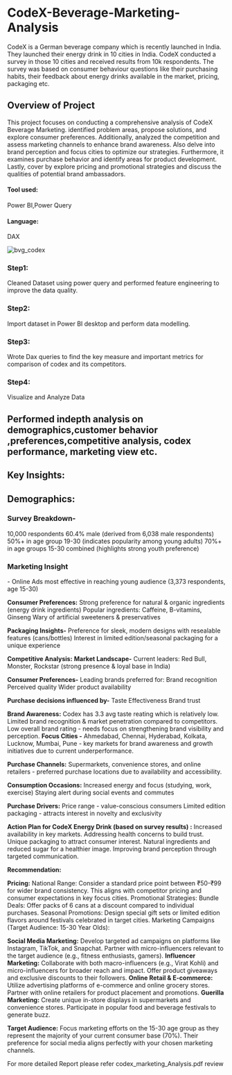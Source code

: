 # CodeX-Beverage-Marketing-Analysis
CodeX is a German beverage company which is recently launched in India. They launched their energy drink in 10 cities in India. CodeX conducted a survey in those 10 cities and received results from 10k respondents. The survey was based on consumer behaviour questions like their purchasing habits, their feedback about energy drinks available in the market, pricing, packaging etc.

<h2>Overview of Project </h2>
This project focuses on conducting a comprehensive analysis of CodeX Beverage Marketing. identified problem areas, propose solutions, and explore consumer preferences. Additionally,  analyzed the competition and assess marketing channels to enhance brand awareness. Also delve into brand perception and focus cities to optimize our strategies. Furthermore, it examines purchase behavior and identify areas for product development. Lastly, cover by explore pricing and promotional strategies and discuss the qualities of potential brand ambassadors.

<h4>Tool used:</h4> Power BI,Power Query
<h4>Language:</h4> DAX

![bvg_codex](https://github.com/nisha854/CodeX-Beverage-Marketing-Analysis/assets/67072192/7ca77f65-4974-497f-889c-2bddf6223954)

<h3>Step1:</h3> Cleaned Dataset using power query and performed feature engineering to improve the data quality.
<h3>Step2:</h3> Import dataset in Power BI desktop and perform data modelling.
<h3>Step3:</h3> Wrote Dax queries to find the key measure and important metrics for comparison of codex and its competitors.
<h3>Step4:</h3> Visualize and Analyze Data

<h2>Performed indepth analysis on demographics,customer behavior ,preferences,competitive analysis, codex performance, marketing view etc.</h2>

<h2>Key Insights:</h2>

<h2>Demographics:</h2>

<h3>Survey Breakdown-</h3>
10,000 respondents
60.4% male (derived from 6,038 male respondents)
50%+ in age group 19-30 (indicates popularity among young adults)
70%+ in age groups 15-30 combined (highlights strong youth preference)

<h3>Marketing Insight</h3>- Online Ads most effective in reaching young audience (3,373 respondents, age 15-30)

**Consumer Preferences:**
Strong preference for natural & organic ingredients (energy drink ingredients)
Popular ingredients: Caffeine, B-vitamins, Ginseng
Wary of artificial sweeteners & preservatives

**Packaging Insights-**
Preference for sleek, modern designs with resealable features (cans/bottles)
Interest in limited edition/seasonal packaging for a unique experience

**Competitive Analysis:**
**Market Landscape-**
Current leaders: Red Bull, Monster, Rockstar (strong presence & loyal base in India)

**Consumer Preferences-**
Leading brands preferred for:
Brand recognition
Perceived quality
Wider product availability

**Purchase decisions influenced by-**
Taste
Effectiveness
Brand trust

**Brand Awareness:**
Codex has 3.3 avg taste reating which is relatively low.
Limited brand recognition & market penetration compared to competitors.
Low overall brand rating - needs focus on strengthening brand visibility and perception.
**Focus Cities -**
Ahmedabad, Chennai, Hyderabad, Kolkata, Lucknow, Mumbai, Pune - key markets for brand awareness and growth initiatives due to current underperformance.

**Purchase Channels:**
Supermarkets, convenience stores, and online retailers - preferred purchase locations due to availability and accessibility.

**Consumption Occasions:**
Increased energy and focus (studying, work, exercise)
Staying alert during social events and commutes

**Purchase Drivers:**
Price range - value-conscious consumers
Limited edition packaging - attracts interest in novelty and exclusivity

**Action Plan for CodeX Energy Drink (based on survey results) :**
Increased availability in key markets.
Addressing health concerns to build trust.
Unique packaging to attract consumer interest.
Natural ingredients and reduced sugar for a healthier image.
Improving brand perception through targeted communication.

**Recommendation:**

**Pricing:**
National Range: Consider a standard price point between ₹50-₹99 for wider brand consistency. This aligns with competitor pricing and consumer expectations in key focus cities.
Promotional Strategies:
Bundle Deals: Offer packs of 6 cans at a discount compared to individual purchases.
Seasonal Promotions: Design special gift sets or limited edition flavors around festivals celebrated in target cities.
Marketing Campaigns (Target Audience: 15-30 Year Olds):

**Social Media Marketing:**
Develop targeted ad campaigns on platforms like Instagram, TikTok, and Snapchat.
Partner with micro-influencers relevant to the target audience (e.g., fitness enthusiasts, gamers).
**Influencer Marketing:**
Collaborate with both macro-influencers (e.g., Virat Kohli) and micro-influencers for broader reach and impact.
Offer product giveaways and exclusive discounts to their followers.
**Online Retail & E-commerce:**
Utilize advertising platforms of e-commerce and online grocery stores.
Partner with online retailers for product placement and promotions.
**Guerilla Marketing:**
Create unique in-store displays in supermarkets and convenience stores.
Participate in popular food and beverage festivals to generate buzz.

**Target Audience:**
Focus marketing efforts on the 15-30 age group as they represent the majority of your current consumer base (70%). Their preference for social media aligns perfectly with your chosen marketing channels.


For more detailed Report please refer codex_marketing_Analysis.pdf review

